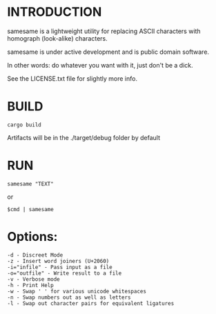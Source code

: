 # INTRODUCTION

samesame is a lightweight utility for replacing ASCII characters with homograph (look-alike) characters.

samesame is under active development and is public domain software.

In other words: do whatever you want with it, just don't be a dick.

See the LICENSE.txt file for slightly more info.

# BUILD

`cargo build`

Artifacts will be in the ./target/debug folder by default

# RUN

`samesame "TEXT"`

or

`$cmd | samesame`

# Options:

```
-d - Discreet Mode
-z - Insert word joiners (U+2060)
-i="infile" - Pass input as a file
-o="outfile" - Write result to a file
-v - Verbose mode
-h - Print Help
-w - Swap ' ' for various unicode whitespaces
-n - Swap numbers out as well as letters
-l - Swap out character pairs for equivalent ligatures
```
